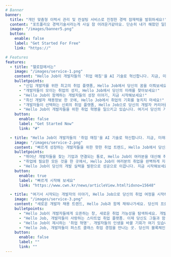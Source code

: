 ```yaml
---
# Banner
banner:
  title: "개인 맞춤형 이력서 관리 및 컨설팅 서비스로 진정한 경력 잠재력을 발휘하세요!"
  content: "포트폴리오 경력기술서라는게 사실 참 어려운거같아요. 단순히 내가 해왔던 일들을 나열하는것이 아니라, 그 중에서 필요없는 부분은 버리고, 강조해야할 부분을 찾아서 어필해야 한다는 점이 참 쉽지 않아요. 그리고 스타트업의 경우에는 이직이 활발하기 때문에, 이 짧은 기간동안의 이력을 잘 정리하는게 정말 중요하죠."
  image: "/images/banner5.png"
  button:
    enable: false
    label: "Get Started For Free"
    link: "https://"

# Features
features:
  - title: "헬로잡에서는"
    image: "/images/service-1.png"
    content: "Hello Job이 개발자들의 '취업 매칭'을 AI 기술로 혁신합니다. 지금, 미래의 코더로 거듭나보세요!"
    bulletpoints:
      - "신입 개발자를 위한 최고의 취업 플랫폼, Hello Job에서 당신의 꿈을 이뤄보세요!"
      - "개발자들이 모이는 취업의 성지, Hello Job에서 당신의 미래를 찾아보세요!"
      - "Hello Job이 함께하는 개발자들의 성장 이야기, 지금 시작해보세요!"
      - "최신 개발자 채용정보 한 곳에, Hello Job에서 취업의 기회를 놓치지 마세요!"
      - "개발자들이 선택하는 신뢰의 취업 플랫폼, Hello Job으로 당신의 개발자 커리어를 발전시켜보세요!"
      - "Hello Job이 개발자들을 위한 취업 혁명을 일으키고 있습니다. 여기서 당신의 기회를 잡아보세요!"
    button:
      enable: false
      label: "Get Started Now"
      link: "#"

  - title: "Hello Job이 개발자들의 '취업 매칭'을 AI 기술로 혁신합니다. 지금, 미래의 코더로 거듭나보세요!"
    image: "/images/service-2.png"
    content: "빠르게 성장하는 개발자들을 위한 핫한 취업 트렌드, Hello Job에서 당신의 취업 스토리를 완성하세요!"
    bulletpoints:
      - "뛰어난 개발자들을 찾는 기업과 연결되는 통로, Hello Job이 여러분을 대신해 취업의 문을 엽니다!"
      - "취업에 필요한 모든 것을 한 곳에서, Hello Job이 여러분의 취업을 완벽하게 지원합니다!"
      - "Hello Job이 당신의 개발 실력을 발판으로 성공으로 이끕니다. 지금 시작해보세요!"
    button:
      enable: true
      label: "빠르게 시작해 보세요"
      link: "https://www.cwn.kr/news/articleView.html?idxno=15648"

  - title: "여기서 시작되는 개발자의 이야기, Hello Job으로 당신의 취업 여정을 시작해보세요!"
    image: "/images/service-3.png"
    content: "새로운 개발자 채용 트렌드, Hello Job과 함께 채워나가세요. 당신의 프로그래밍 미래가 여기에 있습니다!"
    bulletpoints:
      - "Hello Job이 개발자들에게 오픈하는 창, 새로운 취업 가능성을 탐색하세요. 개발자 커리어의 미래는 Hello Job과 함께!"
      - "Hello Job, 개발자들이 사랑하는 스타트업 취업 플랫폼. 이제 당신도 그들과 함께하세요!"
      - "Hello Job이 제시하는 '취업 혁명'. 개발자들의 인생을 바꿀 기회가 여기 있습니다!"
      - "Hello Job, 개발자들이 퍼스트 클래스 취업 경험을 만나는 곳. 당신의 블록체인 커리어를 여기에서 시작하세요!"
    button:
      enable: false
      label: ""
      link: ""
---
```

